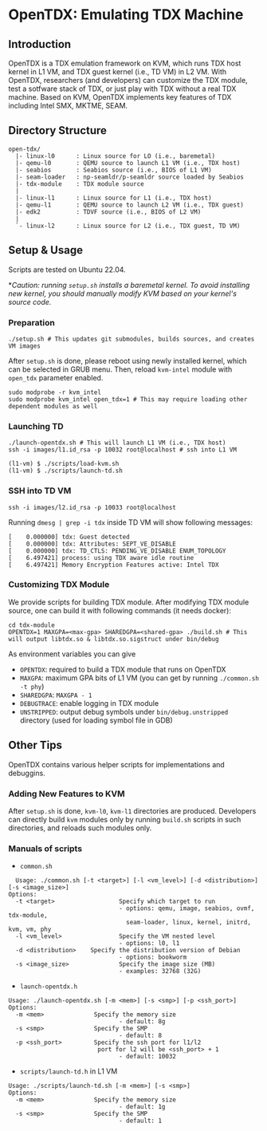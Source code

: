 # OpenTDX: Emulating TDX Machine

## Introduction

OpenTDX is a TDX emulation framework on KVM, which runs TDX host kernel in L1 VM, and TDX guest kernel (i.e., TD VM) in L2 VM.
With OpenTDX, researchers (and developers) can customize the TDX module, test a sotfware stack of TDX, or just play with TDX without a real TDX machine.
Based on KVM, OpenTDX implements key features of TDX including Intel SMX, MKTME, SEAM.

## Directory Structure

```
open-tdx/
  |- linux-l0      : Linux source for LO (i.e., baremetal)
  |- qemu-l0       : QEMU source to launch L1 VM (i.e., TDX host)
  |- seabios       : Seabios source (i.e., BIOS of L1 VM)
  |- seam-loader   : np-seamldr/p-seamldr source loaded by Seabios
  |- tdx-module    : TDX module source
  |
  |- linux-l1      : Linux source for L1 (i.e., TDX host)
  |- qemu-l1       : QEMU source to launch L2 VM (i.e., TDX guest)
  |- edk2          : TDVF source (i.e., BIOS of L2 VM)
  |
  `- linux-l2      : Linux source for L2 (i.e., TDX guest, TD VM)
```

## Setup & Usage
Scripts are tested on Ubuntu 22.04.

**Caution: running `setup.sh` installs a baremetal kernel. To avoid installing new kernel, you should manually modify KVM based on your kernel's source code.*

### Preparation
```
./setup.sh # This updates git submodules, builds sources, and creates VM images
```
After `setup.sh` is done, please reboot using newly installed kernel, which can be selected in GRUB menu.
Then, reload `kvm-intel` module with `open_tdx` parameter enabled.
```
sudo modprobe -r kvm_intel
sudo modprobe kvm_intel open_tdx=1 # This may require loading other dependent modules as well
```

### Launching TD
```
./launch-opentdx.sh # This will launch L1 VM (i.e., TDX host)
ssh -i images/l1.id_rsa -p 10032 root@localhost # ssh into L1 VM

(l1-vm) $ ./scripts/load-kvm.sh
(l1-vm) $ ./scripts/launch-td.sh
```

### SSH into TD VM
```
ssh -i images/l2.id_rsa -p 10033 root@localhost
```

Running `dmesg | grep -i tdx` inside TD VM will show following messages:
```
[    0.000000] tdx: Guest detected
[    0.000000] tdx: Attributes: SEPT_VE_DISABLE
[    0.000000] tdx: TD_CTLS: PENDING_VE_DISABLE ENUM_TOPOLOGY
[    6.497421] process: using TDX aware idle routine
[    6.497421] Memory Encryption Features active: Intel TDX
```

### Customizing TDX Module
We provide scripts for building TDX module. After modifying TDX module source, one can build it with following commands (it needs docker):
```
cd tdx-module
OPENTDX=1 MAXGPA=<max-gpa> SHAREDGPA=<shared-gpa> ./build.sh # This will output libtdx.so & libtdx.so.sigstruct under bin/debug
```
As environment variables you can give
- `OPENTDX`: required to build a TDX module that runs on OpenTDX
- `MAXGPA`: maximum GPA bits of L1 VM (you can get by running `./common.sh -t phy`)
- `SHAREDGPA`: `MAXGPA - 1`
- `DEBUGTRACE`: enable logging in TDX module
- `UNSTRIPPED`: output debug symbols under `bin/debug.unstripped` directory (used for loading symbol file in GDB)

## Other Tips
OpenTDX contains various helper scripts for implementations and debuggins.

### Adding New Features to KVM
After `setup.sh` is done, `kvm-l0`, `kvm-l1` directories are produced. Developers can directly build `kvm` modules only by running `build.sh` scripts in such directories, and reloads such modules only.

### Manuals of scripts
- `common.sh`
```
  Usage: ./common.sh [-t <target>] [-l <vm_level>] [-d <distribution>] [-s <image_size>]
Options:
  -t <target>                  Specify which target to run
                               - options: qemu, image, seabios, ovmf, tdx-module,
                                 seam-loader, linux, kernel, initrd, kvm, vm, phy
  -l <vm_level>                Specify the VM nested level
                               - options: l0, l1
  -d <distribution>    Specify the distribution version of Debian
                               - options: bookworm
  -s <image_size>              Specify the image size (MB)
                               - examples: 32768 (32G)
```
- `launch-opentdx.h`
```
Usage: ./launch-opentdx.sh [-m <mem>] [-s <smp>] [-p <ssh_port>]
Options:
  -m <mem>              Specify the memory size
                               - default: 8g
  -s <smp>              Specify the SMP
                               - default: 8
  -p <ssh_port>         Specify the ssh port for l1/l2
                         port for l2 will be <ssh_port> + 1
                               - default: 10032
```
- `scripts/launch-td.h` in L1 VM
```
Usage: ./scripts/launch-td.sh [-m <mem>] [-s <smp>]
Options:
  -m <mem>              Specify the memory size
                               - default: 1g
  -s <smp>              Specify the SMP
                               - default: 1
```

